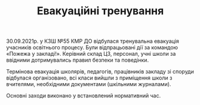 ﻿---
title: Евакуаційні тренування
---

30.09.2021р. у КЗШ №55 КМР ДО відбулася тренувальна евакуація учасників освітнього процесу. Були відпрацьовані дії за командою «Пожежа у закладі!». Керівний склад ЦЗ, персонал, учні школи за ввідними дотримувались правил безпеки та поведінки.

Термінова евакуація школярів, педагогів, працівників закладу зі споруди відбулася організовано, всі класи вийшли з приміщення школи з вчителями, необхідними документами (шкільними журналами).

Основні заходи виконано у встановлений нормативний час.

<slideshow />
